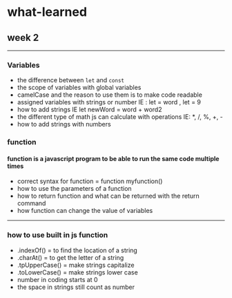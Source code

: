 # what-learned

## week 2
___


### Variables 
* the difference between `let` and `const`
* the scope of variables with global variables
* camelCase and the reason to use them is to make code readable
* assigned variables with strings or number IE : let = word , let = 9
* how to add strings IE let newWord = word + word2
* the different type of math js can calculate with operations IE: *, /, %, +, -
* how to add strings with numbers 
  

### function
  #### function is a javascript program to be able to run the same code multiple times
  * correct syntax for function = function myfunction()
  * how to use the parameters of a function
  * how to return function and what can be returned with the return command
  * how function can change the value of variables
  
  
___
  
### how to use built in js function 
  * .indexOf() = to find the location of a string
  * .charAt() = to get the letter of a string
  * .tpUpperCase() = make strings capitalize
  * .toLowerCase() = make strings lower case
  * number in coding starts at 0
  * the space in strings still count as number
  